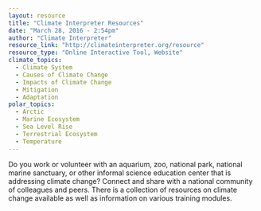 ```yaml
---
layout: resource
title: "Climate Interpreter Resources"
date: "March 28, 2016 - 2:54pm"
author: "Climate Interpreter"
resource_link: "http://climateinterpreter.org/resource"
resource_type: "Online Interactive Tool, Website"
climate_topics:
  - Climate System
  - Causes of Climate Change
  - Impacts of Climate Change
  - Mitigation
  - Adaptation
polar_topics:
  - Arctic
  - Marine Ecosystem
  - Sea Level Rise
  - Terrestrial Ecosystem
  - Temperature
---
```


Do you work or volunteer with an aquarium, zoo, national park, national marine sanctuary, or other informal science education center that is addressing climate change? Connect and share with a national community of colleagues and peers. There is a collection of resources on climate change available as well as information on various training modules.